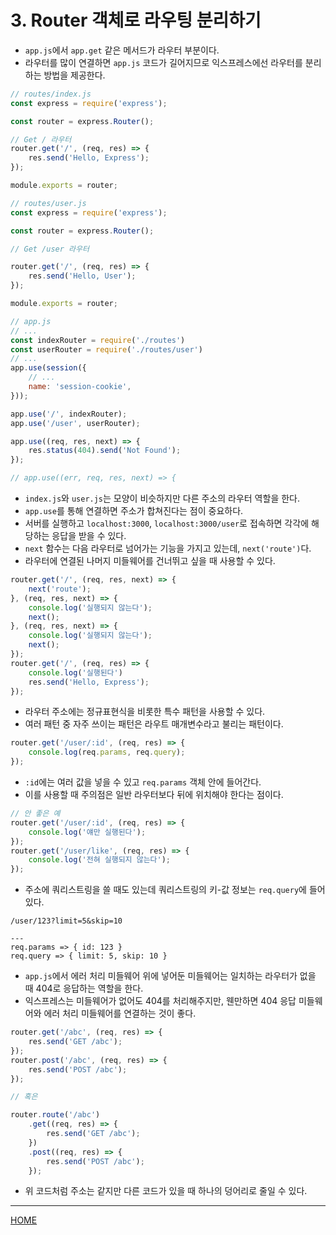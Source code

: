 # 3. Router 객체로 라우팅 분리하기

- `app.js`에서 `app.get` 같은 메서드가 라우터 부분이다.
- 라우터를 많이 연결하면 `app.js` 코드가 길어지므로 익스프레스에선 라우터를 분리하는 방법을 제공한다.
  
```js
// routes/index.js
const express = require('express');

const router = express.Router();

// Get / 라우터
router.get('/', (req, res) => {
    res.send('Hello, Express');
});

module.exports = router;
```

```js
// routes/user.js
const express = require('express');

const router = express.Router();

// Get /user 라우터

router.get('/', (req, res) => {
    res.send('Hello, User');
});

module.exports = router;
```

```js
// app.js
// ...
const indexRouter = require('./routes')
const userRouter = require('./routes/user')
// ...
app.use(session({
    // ...
    name: 'session-cookie',
}));

app.use('/', indexRouter);
app.use('/user', userRouter);

app.use((req, res, next) => {
    res.status(404).send('Not Found');
});

// app.use((err, req, res, next) => {
```

- `index.js`와 `user.js`는 모양이 비슷하지만 다른 주소의 라우터 역할을 한다.
- `app.use`를 통해 연결하면 주소가 합쳐진다는 점이 중요하다.
- 서버를 실행하고 `localhost:3000`, `localhost:3000/user`로 접속하면 각각에 해당하는 응답을 받을 수 있다.
- `next` 함수는 다음 라우터로 넘어가는 기능을 가지고 있는데, `next('route')`다.
- 라우터에 연결된 나머지 미들웨어를 건너뛰고 싶을 때 사용할 수 있다.

```js
router.get('/', (req, res, next) => {
    next('route');
}, (req, res, next) => {
    console.log('실행되지 않는다');
    next();
}, (req, res, next) => {
    console.log('실행되지 않는다');
    next();
});
router.get('/', (req, res) => {
    console.log('실행된다')
    res.send('Hello, Express');
});
```

- 라우터 주소에는 정규표현식을 비롯한 특수 패턴을 사용할 수 있다.
- 여러 패턴 중 자주 쓰이는 패턴은 라우트 매개변수라고 불리는 패턴이다.

```js
router.get('/user/:id', (req, res) => {
    console.log(req.params, req.query);
});
```

- `:id`에는 여러 값을 넣을 수 있고 `req.params` 객체 안에 들어간다.
- 이를 사용할 때 주의점은 일반 라우터보다 뒤에 위치해야 한다는 점이다.

```js
// 안 좋은 예
router.get('/user/:id', (req, res) => {
    console.log('얘만 실행된다');
});
router.get('/user/like', (req, res) => {
    console.log('전혀 실행되지 않는다');
});
```

- 주소에 쿼리스트링을 쓸 때도 있는데 쿼리스트링의 키-값 정보는 `req.query`에 들어있다.

```
/user/123?limit=5&skip=10

---
req.params => { id: 123 }
req.query => { limit: 5, skip: 10 }
```

- `app.js`에서 에러 처리 미들웨어 위에 넣어둔 미들웨어는 일치하는 라우터가 없을 때 404로 응답하는 역할을 한다.
- 익스프레스는 미들웨어가 없어도 404를 처리해주지만, 웬만하면 404 응답 미들웨어와 에러 처리 미들웨어를 연결하는 것이 좋다.

```js
router.get('/abc', (req, res) => {
    res.send('GET /abc');
});
router.post('/abc', (req, res) => {
    res.send('POST /abc');
});

// 혹은

router.route('/abc')
    .get((req, res) => {
        res.send('GET /abc');
    })
    .post((req, res) => {
        res.send('POST /abc');
    });
```

- 위 코드처럼 주소는 같지만 다른 코드가 있을 때 하나의 덩어리로 줄일 수 있다.

-----
[HOME](./index.md)